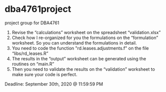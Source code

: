# dba4761project
project group for DBA4761

1. Revise the “calculations” worksheet on the spreadsheet “validation.xlsx”
2. Check how I re-organized for you the formulations on the “formulation” worksheet. So you can understand the formulations in detail.
3. You need to code the function "rd.leases.adjustments.f" on the file “libs/rd_leases.R”
4. The results in the “output” worksheet can be generated using the routines on “main.R”
5. Then you need to validate the results on the “validation” worksheet to make sure your code is perfect.

Deadline: September 30th, 2020 @ 11:59:59 PM
